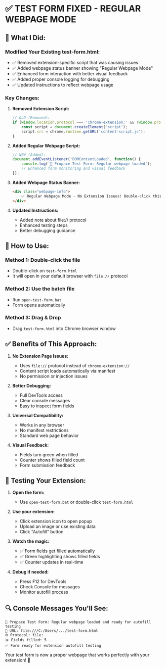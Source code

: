# ✅ TEST FORM FIXED - REGULAR WEBPAGE MODE

## 🎯 **What I Did:**

### **Modified Your Existing test-form.html:**
- ✅ Removed extension-specific script that was causing issues
- ✅ Added webpage status banner showing "Regular Webpage Mode"
- ✅ Enhanced form interaction with better visual feedback
- ✅ Added proper console logging for debugging
- ✅ Updated instructions to reflect webpage usage

### **Key Changes:**

1. **Removed Extension Script:**
   ```javascript
   // OLD (Removed):
   if (window.location.protocol === 'chrome-extension:' && !window.propaceAutofillInjected) {
       const script = document.createElement('script');
       script.src = chrome.runtime.getURL('content-script.js');
   }
   ```

2. **Added Regular Webpage Script:**
   ```javascript
   // NEW (Added):
   document.addEventListener('DOMContentLoaded', function() {
       console.log('🎯 Propace Test Form: Regular webpage loaded');
       // Enhanced form monitoring and visual feedback
   });
   ```

3. **Added Webpage Status Banner:**
   ```html
   <div class="webpage-info">
       ✅ Regular Webpage Mode - No Extension Issues! Double-click this file to open.
   </div>
   ```

4. **Updated Instructions:**
   - Added note about file:// protocol
   - Enhanced testing steps
   - Better debugging guidance

## 🚀 **How to Use:**

### **Method 1: Double-click the file**
- Double-click on `test-form.html`
- It will open in your default browser with `file://` protocol

### **Method 2: Use the batch file**
- Run `open-test-form.bat`
- Form opens automatically

### **Method 3: Drag & Drop**
- Drag `test-form.html` into Chrome browser window

## ✅ **Benefits of This Approach:**

1. **No Extension Page Issues:**
   - Uses `file://` protocol instead of `chrome-extension://`
   - Content script loads automatically via manifest
   - No permission or injection issues

2. **Better Debugging:**
   - Full DevTools access
   - Clear console messages
   - Easy to inspect form fields

3. **Universal Compatibility:**
   - Works in any browser
   - No manifest restrictions
   - Standard web page behavior

4. **Visual Feedback:**
   - Fields turn green when filled
   - Counter shows filled field count
   - Form submission feedback

## 🎯 **Testing Your Extension:**

1. **Open the form:**
   - Use `open-test-form.bat` or double-click `test-form.html`

2. **Use your extension:**
   - Click extension icon to open popup
   - Upload an image or use existing data
   - Click "Autofill" button

3. **Watch the magic:**
   - ✅ Form fields get filled automatically
   - ✅ Green highlighting shows filled fields
   - ✅ Counter updates in real-time

4. **Debug if needed:**
   - Press F12 for DevTools
   - Check Console for messages
   - Monitor autofill process

## 🔍 **Console Messages You'll See:**

```
🎯 Propace Test Form: Regular webpage loaded and ready for autofill testing
📍 URL: file:///C:/Users/.../test-form.html  
🌐 Protocol: file:
📊 Fields filled: 5
✅ Form ready for extension autofill testing
```

Your test form is now a proper webpage that works perfectly with your extension! 🎯
